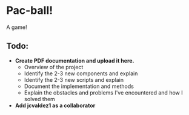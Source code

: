 # Pac-ball!

A game!

## Todo:

* **Create PDF documentation and upload it here.**
  - Overview of the project
  - Identify the 2-3 new components and explain
  - Identify the 2-3 new scripts and explain
  - Document the implementation and methods
  - Explain the obstacles and problems I've encountered and how I solved them
* **Add jcvaldez1 as a collaborator**